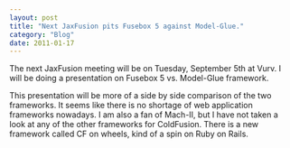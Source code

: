 ```yaml
---
layout: post
title: "Next JaxFusion pits Fusebox 5 against Model-Glue."
category: "Blog"
date: 2011-01-17
---
```



The next JaxFusion meeting will be on Tuesday, September 5th at Vurv. I will be doing a presentation on Fusebox 5 vs. Model-Glue framework.

This presentation will be more of a side by side comparison of the two frameworks. It seems like there is no shortage of web application frameworks nowadays. I am also a fan of Mach-II, but I have not taken a look at any of the other frameworks for ColdFusion. There is a new framework called CF on wheels, kind of a spin on Ruby on Rails.